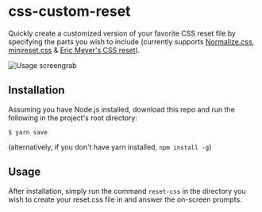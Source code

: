 # css-custom-reset

Quickly create a customized version of your favorite CSS reset file by specifying the parts you wish to include (currently supports [Normalize.css](https://necolas.github.io/normalize.css/), [minireset.css](https://jgthms.com/minireset.css/) & [Eric Meyer's CSS reset](https://meyerweb.com/eric/tools/css/reset/)).

![Usage screengrab](https://user-images.githubusercontent.com/38357771/45585893-309d8b00-b930-11e8-8b33-3e6723f2b0f0.PNG)

## Installation

Assuming you have Node.js installed, download this repo and run the following in the project's root directory:

```
$ yarn save
```
(alternatively, if you don't have yarn installed, `npm install -g`)

## Usage

After installation, simply run the command `reset-css` in the directory you wish to create your reset.css file in and answer the on-screen prompts.
